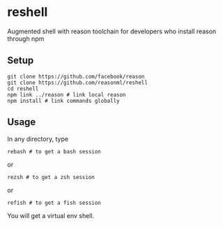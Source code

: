 # reshell

Augmented shell with reason toolchain for developers who install reason through npm 

## Setup

```
git clone https://github.com/facebook/reason
git clone https://github.com/reasonml/reshell
cd reshell
npm link ../reason # link local reason 
npm install # link commands globally
```

## Usage
In any directory, type
```
rebash # to get a bash session
```
or 
```
rezsh # to get a zsh session
```
or 
```
refish # to get a fish session
```
You will get a virtual env shell.


